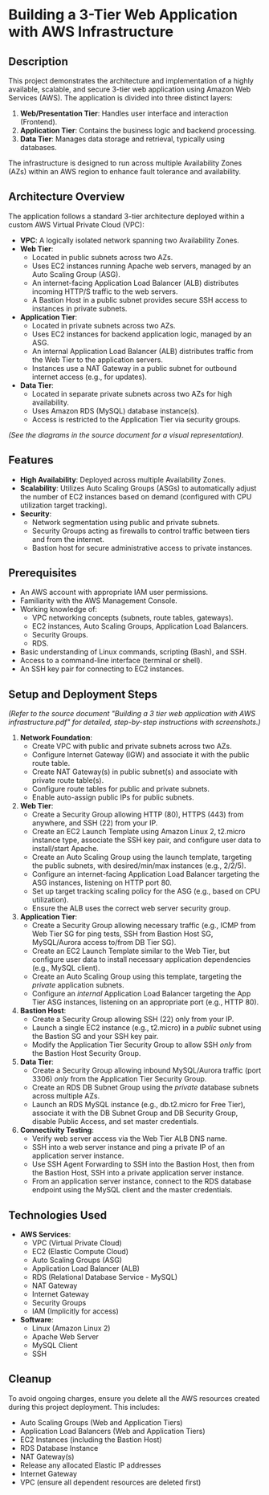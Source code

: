# Building a 3-Tier Web Application with AWS Infrastructure

## Description

This project demonstrates the architecture and implementation of a highly available, scalable, and secure 3-tier web application using Amazon Web Services (AWS). The application is divided into three distinct layers:

1.  **Web/Presentation Tier**: Handles user interface and interaction (Frontend).
2.  **Application Tier**: Contains the business logic and backend processing.
3.  **Data Tier**: Manages data storage and retrieval, typically using databases.

The infrastructure is designed to run across multiple Availability Zones (AZs) within an AWS region to enhance fault tolerance and availability.

## Architecture Overview

The application follows a standard 3-tier architecture deployed within a custom AWS Virtual Private Cloud (VPC):

* **VPC**: A logically isolated network spanning two Availability Zones.
* **Web Tier**:
    * Located in public subnets across two AZs.
    * Uses EC2 instances running Apache web servers, managed by an Auto Scaling Group (ASG).
    * An internet-facing Application Load Balancer (ALB) distributes incoming HTTP/S traffic to the web servers.
    * A Bastion Host in a public subnet provides secure SSH access to instances in private subnets.
* **Application Tier**:
    * Located in private subnets across two AZs.
    * Uses EC2 instances for backend application logic, managed by an ASG.
    * An internal Application Load Balancer (ALB) distributes traffic from the Web Tier to the application servers.
    * Instances use a NAT Gateway in a public subnet for outbound internet access (e.g., for updates).
* **Data Tier**:
    * Located in separate private subnets across two AZs for high availability.
    * Uses Amazon RDS (MySQL) database instance(s).
    * Access is restricted to the Application Tier via security groups.

*(See the diagrams in the source document for a visual representation).*

## Features

* **High Availability**: Deployed across multiple Availability Zones.
* **Scalability**: Utilizes Auto Scaling Groups (ASGs) to automatically adjust the number of EC2 instances based on demand (configured with CPU utilization target tracking).
* **Security**:
    * Network segmentation using public and private subnets.
    * Security Groups acting as firewalls to control traffic between tiers and from the internet.
    * Bastion host for secure administrative access to private instances.

## Prerequisites

* An AWS account with appropriate IAM user permissions.
* Familiarity with the AWS Management Console.
* Working knowledge of:
    * VPC networking concepts (subnets, route tables, gateways).
    * EC2 instances, Auto Scaling Groups, Application Load Balancers.
    * Security Groups.
    * RDS.
* Basic understanding of Linux commands, scripting (Bash), and SSH.
* Access to a command-line interface (terminal or shell).
* An SSH key pair for connecting to EC2 instances.

## Setup and Deployment Steps

*(Refer to the source document "Building a 3 tier web application with AWS infrastructure.pdf" for detailed, step-by-step instructions with screenshots.)*

1.  **Network Foundation**:
    * Create VPC with public and private subnets across two AZs.
    * Configure Internet Gateway (IGW) and associate it with the public route table.
    * Create NAT Gateway(s) in public subnet(s) and associate with private route table(s).
    * Configure route tables for public and private subnets.
    * Enable auto-assign public IPs for public subnets.
2.  **Web Tier**:
    * Create a Security Group allowing HTTP (80), HTTPS (443) from anywhere, and SSH (22) from your IP.
    * Create an EC2 Launch Template using Amazon Linux 2, t2.micro instance type, associate the SSH key pair, and configure user data to install/start Apache.
    * Create an Auto Scaling Group using the launch template, targeting the public subnets, with desired/min/max instances (e.g., 2/2/5).
    * Configure an internet-facing Application Load Balancer targeting the ASG instances, listening on HTTP port 80.
    * Set up target tracking scaling policy for the ASG (e.g., based on CPU utilization).
    * Ensure the ALB uses the correct web server security group.
3.  **Application Tier**:
    * Create a Security Group allowing necessary traffic (e.g., ICMP from Web Tier SG for ping tests, SSH from Bastion Host SG, MySQL/Aurora access to/from DB Tier SG).
    * Create an EC2 Launch Template similar to the Web Tier, but configure user data to install necessary application dependencies (e.g., MySQL client).
    * Create an Auto Scaling Group using this template, targeting the *private* application subnets.
    * Configure an *internal* Application Load Balancer targeting the App Tier ASG instances, listening on an appropriate port (e.g., HTTP 80).
4.  **Bastion Host**:
    * Create a Security Group allowing SSH (22) only from your IP.
    * Launch a single EC2 instance (e.g., t2.micro) in a *public* subnet using the Bastion SG and your SSH key pair.
    * Modify the Application Tier Security Group to allow SSH *only* from the Bastion Host Security Group.
5.  **Data Tier**:
    * Create a Security Group allowing inbound MySQL/Aurora traffic (port 3306) *only* from the Application Tier Security Group.
    * Create an RDS DB Subnet Group using the *private* database subnets across multiple AZs.
    * Launch an RDS MySQL instance (e.g., db.t2.micro for Free Tier), associate it with the DB Subnet Group and DB Security Group, disable Public Access, and set master credentials.
6.  **Connectivity Testing**:
    * Verify web server access via the Web Tier ALB DNS name.
    * SSH into a web server instance and ping a private IP of an application server instance.
    * Use SSH Agent Forwarding to SSH into the Bastion Host, then from the Bastion Host, SSH into a private application server instance.
    * From an application server instance, connect to the RDS database endpoint using the MySQL client and the master credentials.

## Technologies Used

* **AWS Services**:
    * VPC (Virtual Private Cloud)
    * EC2 (Elastic Compute Cloud)
    * Auto Scaling Groups (ASG)
    * Application Load Balancer (ALB)
    * RDS (Relational Database Service - MySQL)
    * NAT Gateway
    * Internet Gateway
    * Security Groups
    * IAM (Implicitly for access)
* **Software**:
    * Linux (Amazon Linux 2)
    * Apache Web Server
    * MySQL Client
    * SSH

## Cleanup

To avoid ongoing charges, ensure you delete all the AWS resources created during this project deployment. This includes:

* Auto Scaling Groups (Web and Application Tiers)
* Application Load Balancers (Web and Application Tiers)
* EC2 Instances (including the Bastion Host)
* RDS Database Instance
* NAT Gateway(s)
* Release any allocated Elastic IP addresses
* Internet Gateway
* VPC (ensure all dependent resources are deleted first)
